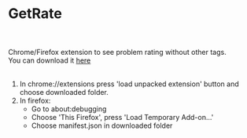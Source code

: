 <h1>GetRate</h1>
<br>
<br>
Chrome/Firefox extension to see problem rating without other tags.
<br>
You can download it <a href="https://drive.google.com/file/d/1Uyq1htnexJ6jJns2kgJ_qkJdWz6cMRoE/view?usp=sharing">here</a>
<br>
<br>
<ol>
<li>In chrome://extensions press 'load unpacked extension' button and choose downloaded folder.</li>
<li>In firefox:
<ul>
<li>Go to about:debugging</li>
<li>Choose 'This Firefox', press 'Load Temporary Add-on...'</li>
<li>Choose manifest.json in downloaded folder</li>
</ul>
</li>
